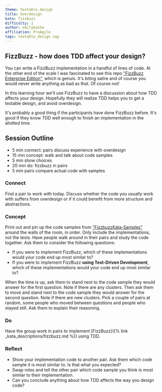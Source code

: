 ```yaml
---
theme: testable_design
title: Overdesign
kata: fizzbuzz
difficulty: 1
author: emilybache
affiliation: ProAgile
tags: testable_design oop
---
```


FizzBuzz - how does TDD affect your design?
---------------------------------------------------

You can write a FizzBuzz implementation in a handful of lines of code. At the other end of the scale I was fascinated to see this repo ["FizzBuzz Enterprise Edition"](https://github.com/EnterpriseQualityCoding/FizzBuzzEnterpriseEdition), which is genuis. It's _biting_ satire and of course you would never write anything as bad as that. Of course not! 

In this learning hour we'll use FizzBuzz to have a discussion about how TDD affects your design. Hopefully they will realize TDD helps you to get a testable design, and avoid overdesign. 

It's probably a good thing if the participants have done FizzBuzz before. It's good if they know TDD well enough to finish an implementation in the allotted time.

## Session Outline

* 5 min connect: pairs discuss experience with overdesign  
* 15 min concept: walk and talk about code samples 
* 5 min show choices  
* 20 min do: fizzbuzz in pairs 
* 5 min pairs compare actual code with samples

### Connect
Find a pair to work with today. Discuss whether the code you usually work with suffers from overdesign or if it could benefit from more structure and abstractions.

### Concept
Print out and pin up the code samples from ["FizzbuzzKata-Samples"](https://github.com/emilybache/FizzBuzzKata-Samples) around the walls of the room, in order. Only include the implementations, not the tests. Have people walk around in their pairs and study the code together. Ask them to consider the following questions:

- If you were to implement FizzBuzz, which of these implementations would your code end up most similar to?
- If you were to implement FizzBuzz **using Test-Driven Development**, which of these implementations would your code end up most similar to?

When the time is up, ask them to stand next to the code sample they would answer for the first question. Note if there are any clusters. Then ask them to move and stand next to the code sample they would answer for the second question. Note if there are new clusters. Pick a couple of pairs at random, some people who moved between questions and people who stayed still. Ask them to explain their reasoning.

### Do
Have the group work in pairs to implement [FizzBuzz]({% link _kata_descriptions/fizzbuzz.md %}) using TDD.

### Reflect
- Show your implementation code to another pair. Ask them which code sample it is most similar to. Is that what you expected?
- Swap roles and tell the other pair which code sample you think is most similar to their implementation.
- Can you conclude anything about how TDD affects the way you design code?


